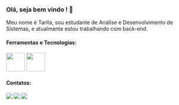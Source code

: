 ### Olá, seja bem vindo ! 👋

Meu nome é Tarita, sou estudante de Análise e Desenvolvimento de Sistemas, e atualmente estou trabalhando com back-end.


#### Ferramentas e Tecnologias:
<img src="https://cdn.jsdelivr.net/gh/devicons/devicon/icons/java/java-original.svg" width="50" height="50" align=center/>  <img src="https://cdn.jsdelivr.net/gh/devicons/devicon/icons/amazonwebservices/amazonwebservices-original.svg" width="50" height="50" align=center/>
             


#### Contatos:
<div> 
  <a href="https://instagram.com/taritaleite" target="_blank"><img src="https://img.shields.io/badge/-Instagram-%23E4405F?style=for-the-badge&logo=instagram&logoColor=white" target="_blank"></a>
  <a href = "mailto:taritaleite@gmail.com"><img src="https://img.shields.io/badge/-Gmail-%23333?style=for-the-badge&logo=gmail&logoColor=white" target="_blank"></a>
  <a href="https://www.linkedin.com/in/taritaleite/" target="_blank"><img src="https://img.shields.io/badge/-LinkedIn-%230077B5?style=for-the-badge&logo=linkedin&logoColor=white" target="_blank"></a> 
</div>
